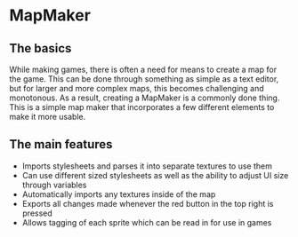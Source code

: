 <h1>MapMaker</h1>
<div>
<h2>The basics</h2>
<p>While making games, there is often a need for means to create a map for the game. This can be done through something as simple as a text editor, but for larger and more complex maps, this becomes challenging and monotonous. As a result, creating a MapMaker is a commonly done thing. This is a simple map maker that incorporates a few different elements to make it more usable.</p>
</div>
<div>
<h2>The main features</h2>
<ul>
  <li>Imports stylesheets and parses it into separate textures to use them</li>
  <li>Can use different sized stylesheets as well as the ability to adjust UI size through variables</li>
  <li>Automatically imports any textures inside of the map</li>
  <li>Exports all changes made whenever the red button in the top right is pressed</li>
  <li>Allows tagging of each sprite which can be read in for use in games</li>
</ul>
</div>
